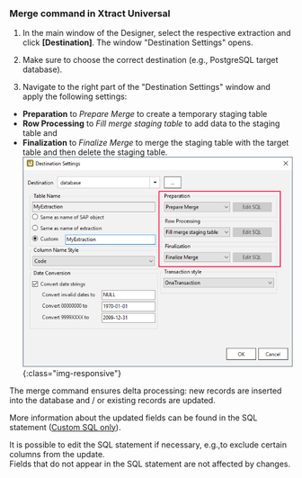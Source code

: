 ### Merge command in Xtract Universal

1. In the main window of the Designer, select the respective extraction and click **[Destination]**. The window "Destination Settings" opens.

2. Make sure to choose the correct destination (e.g., PostgreSQL target database). 
3. Navigate to the right part of the "Destination Settings" window and apply the following settings:
- **Preparation** to *Prepare Merge* to create a temporary staging table
- **Row Processing** to *Fill merge staging table* to add data to the staging table and 
- **Finalization** to *Finalize Merge* to merge the staging table with the target table and then delete the staging table.
![Extraction-Specific-Settings-Merge-Makt](/img/content/xu/destination_data_merge.png){:class="img-responsive"}

The merge command ensures delta processing: new records are inserted into the database and / or existing records are updated. <br>

More information about the updated fields can be found in the SQL statement ([Custom SQL only](https://help.theobald-software.com/en/xtract-universal/xu-destinations/microsoft-sql-server/sql-server-custom-sql)). <br>

It is possible to edit the SQL statement if necessary, e.g.,to exclude certain columns from the update.<br>
Fields that do not appear in the SQL statement are not affected by changes.

